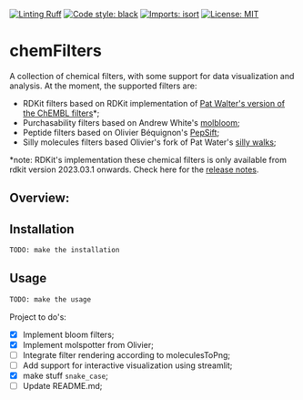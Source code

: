 [![Linting Ruff](https://img.shields.io/badge/Linting%20-Ruff-red?style=flat-square)](https://github.com/charliermarsh/ruff)
[![Code style: black](https://img.shields.io/badge/code%20style-black-black?style=flat-square)](https://github.com/psf/black)
[![Imports: isort](https://img.shields.io/badge/%20imports-isort-%231674b1?style=flat-square&labelColor=ef8336)](https://pycqa.github.io/isort/)
[![License: MIT](https://img.shields.io/badge/License-MIT-yellow?style=flat-square)](https://opensource.org/licenses/MIT)

# chemFilters

A collection of chemical filters, with some support for data visualization and analysis. At the moment, the supported filters are:

- RDKit filters based on RDKit implementation of [Pat Walter's version of the ChEMBL filters](https://github.com/PatWalters/rd_filters)*;
- Purchasability filters based on Andrew White's [molbloom](https://github.com/whitead/molbloom);
- Peptide filters based on Olivier Béquignon's [PepSift](https://github.com/OlivierBeq/PepSift);
- Silly molecules filters based Olivier's fork of Pat Water's [silly walks](https://github.com/PatWalters/silly_walks);

*note: RDKit's implementation these chemical filters is only available from rdkit version 2023.03.1 onwards. Check here for the [release notes](https://greglandrum.github.io/rdkit-blog/posts/2023-05-03-new-release-highlights.html).

## Overview:


## Installation

```bash
TODO: make the installation
```

## Usage
    
```python
TODO: make the usage
```

Project to do's:
- [x] Implement bloom filters;
- [x] Implement molspotter from Olivier;
- [ ] Integrate filter rendering according to moleculesToPng;
- [ ] Add support for interactive visualization using streamlit;
- [x] make stuff `snake_case`;
- [ ] Update README.md;